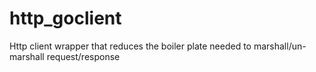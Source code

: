 # http_goclient
Http client wrapper that reduces the boiler plate needed to marshall/un-marshall request/response
